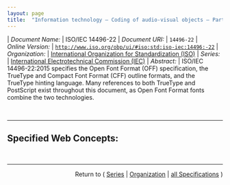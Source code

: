 ```yaml
---
layout: page
title:  "Information technology — Coding of audio-visual objects — Part 22: Open Font Format"
---
```


| *Document Name:* | ISO/IEC 14496-22
| *Document URI:* | `14496-22`
| *Online Version:* | [`http://www.iso.org/obp/ui/#iso:std:iso-iec:14496:-22`](http://www.iso.org/obp/ui/#iso:std:iso-iec:14496:-22)
| *Organization:* | [International Organization for Standardization (ISO)](..  "List of specification series by this organization")
| *Series:* | [International Electrotechnical Commission (IEC)](.  "List of specifications in this series")
| *Abstract:* | ISO/IEC 14496-22:2015 specifies the Open Font Format (OFF) specification, the TrueType and Compact Font Format (CFF) outline formats, and the TrueType hinting language. Many references to both TrueType and PostScript exist throughout this document, as Open Font Format fonts combine the two technologies.

<br/>
<hr/>

## Specified Web Concepts:



<br/>
<hr/>

<p style="text-align: right">Return to ( <a href="./">Series</a> | <a href="../">Organization</a> | <a href="../../">all Specifications</a> )</p>
